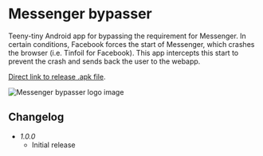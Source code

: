 # Messenger bypasser

Teeny-tiny Android app for bypassing the requirement for Messenger. In certain conditions, Facebook forces the start of Messenger, which crashes the browser (i.e. Tinfoil for Facebook). This app intercepts this start to prevent the crash and sends back the user to the webapp.

[Direct link to release .apk file](https://raw.githubusercontent.com/gsurrel/MessengerBypasser/master/app-release.apk).

![Messenger bypasser logo image](https://raw.githubusercontent.com/gsurrel/MessengerBypasser/master/app/src/main/ic_launcher-web.png)

## Changelog

* _1.0.0_
    * Initial release
